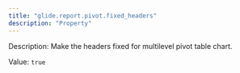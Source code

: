 ```yaml
---
title: "glide.report.pivot.fixed_headers"
description: "Property"
---
```


Description: Make the headers fixed for multilevel pivot table chart.

Value: `true`